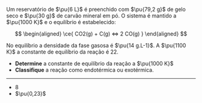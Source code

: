 Um reservatório de $\pu{6 L}$ é preenchido com $\pu{79,2 g}$ de gelo seco e $\pu{30 g}$ de carvão mineral em pó. O sistema é mantido a $\pu{1000 K}$ e o equilíbrio é estabelecido:

$$
\begin{aligned}
\ce{ CO2(g) + C(g) <=> 2 CO(g) }
\end{aligned}
$$

No equilíbrio a densidade da fase gasosa é $\pu{14 g.L-1}$. A $\pu{1100 K}$ a constante de equilíbrio da reação é $22$.

- **Determine** a constante de equilíbrio da reação a $\pu{1000 K}$
- **Classifique** a reação como endotérmica ou exotérmica.

---

- $8$
- $\pu{0,23}$
